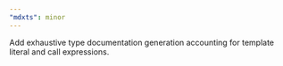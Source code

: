 ```yaml
---
"mdxts": minor
---
```


Add exhaustive type documentation generation accounting for template literal and call expressions.
